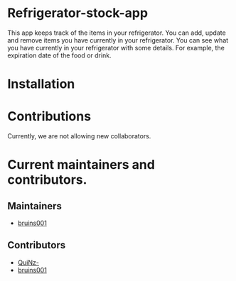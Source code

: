 # Refrigerator-stock-app
This app keeps track of the items in your refrigerator. You can add, update and remove items you have currently in your refrigerator. You can see what you have currently in your refrigerator with some details. For example, the expiration date of the food or drink.
# Installation
# Contributions
Currently, we are not allowing new collaborators.
# Current maintainers and contributors.
## Maintainers
- [bruins001](https://github.com/bruins001)
## Contributors
- [QuiNz-](https://github.com/QuiNzX)
- [bruins001](https://github.com/bruins001)
